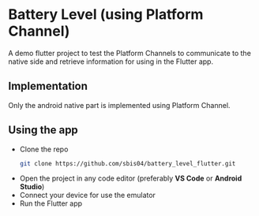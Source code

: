 # Battery Level (using Platform Channel)

A demo flutter project to test the Platform Channels to communicate to the native side and retrieve information for using in the Flutter app.

## Implementation

Only the android native part is implemented using Platform Channel.

## Using the app

* Clone the repo
  ```bash
  git clone https://github.com/sbis04/battery_level_flutter.git
  ```
* Open the project in any code editor (preferably **VS Code** or **Android Studio**)
* Connect your device for use the emulator
* Run the Flutter app